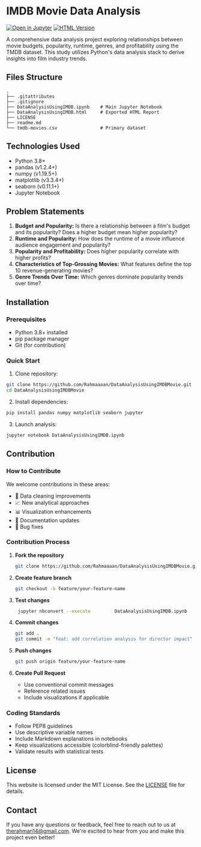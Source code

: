 # IMDB Movie Data Analysis

[![Open in Jupyter](https://img.shields.io/badge/Jupyter-Notebook-orange.svg)]([DataAnalysisUsingIMDB.ipynb](https://github.com/Rahmaaaan/DataAnalysisUsingIMDBMovie/blob/main/Data%20analysis%20using%20IMDB%20Movie.ipynb))
[![HTML Version](https://img.shields.io/badge/HTML-Report-blue.svg)]([DataAnalysisUsingIMDB.html](https://github.com/Rahmaaaan/DataAnalysisUsingIMDBMovie/blob/main/DataAnalysisUsingIMDB.html))

A comprehensive data analysis project exploring relationships between movie budgets, popularity, runtime, genres, and profitability using the TMDB dataset. This study utilizes Python's data analysis stack to derive insights into film industry trends.

## Files Structure

```
.
├── .gitattributes
├── .gitignore
├── DataAnalysisUsingIMDB.ipynb    # Main Jupyter Notebook
├── DataAnalysisUsingIMDB.html     # Exported HTML Report
├── LICENSE
├── readme.md
└── tmdb-movies.csv                # Primary dataset
```

## Technologies Used

- Python 3.8+
- pandas (v1.2.4+)
- numpy (v1.19.5+)
- matplotlib (v3.3.4+)
- seaborn (v0.11.1+)
- Jupyter Notebook

## Problem Statements

1. **Budget and Popularity:** Is there a relationship between a film's budget and its popularity? Does a higher budget mean higher popularity?
2. **Runtime and Popularity:** How does the runtime of a movie influence audience engagement and popularity?
3. **Popularity and Profitability:** Does higher popularity correlate with higher profits?
4. **Characteristics of Top-Grossing Movies:** What features define the top 10 revenue-generating movies?
5. **Genre Trends Over Time:** Which genres dominate popularity trends over time?

## Installation

### Prerequisites
- Python 3.8+ installed
- pip package manager
- Git (for contribution)

### Quick Start

1. Clone repository:
```bash
git clone https://github.com/Rahmaaaan/DataAnalysisUsingIMDBMovie.git
cd DataAnalysisUsingIMDBMovie
```

2. Install dependencies:
```bash
pip install pandas numpy matplotlib seaborn jupyter
```

3. Launch analysis:
```bash
jupyter notebook DataAnalysisUsingIMDB.ipynb
```

## Contribution

### How to Contribute

We welcome contributions in these areas:
- 🧹 Data cleaning improvements
- 📈 New analytical approaches
- 📊 Visualization enhancements
- 📝 Documentation updates
- 🐛 Bug fixes

### Contribution Process

1. **Fork the repository**
   ```bash
   git clone https://github.com/Rahmaaaan/DataAnalysisUsingIMDBMovie.git
   ```

2. **Create feature branch**
   ```bash
   git checkout -b feature/your-feature-name
   ```

3. **Test changes**
   ```bash
    jupyter nbconvert --execute         DataAnalysisUsingIMDB.ipynb
   ```
   
4. **Commit changes**
   ```bash
   git add .
   git commit -m "feat: add correlation analysis for director impact"
   ```

5. **Push changes**
   ```bash
   git push origin feature/your-feature-name
   ```

6. **Create Pull Request**
   - Use conventional commit messages
   - Reference related issues
   - Include visualizations if applicable

### Coding Standards
- Follow PEP8 guidelines
- Use descriptive variable names
- Include Markdown explanations in notebooks
- Keep visualizations accessible (colorblind-friendly palettes)
- Validate results with statistical tests

## License

This website is licensed under the MIT License. See the [LICENSE](LICENSE) file for details.

## Contact

If you have any questions or feedback, feel free to reach out to us at <therahman14@gmail.com>. We're excited to hear from you and make this project even better!
